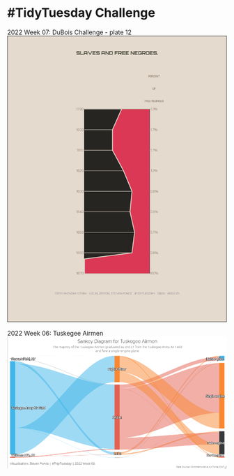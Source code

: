 # #TidyTuesday Challenge

2022 Week 07: DuBois Challenge - plate 12
![](2022/Week_07/2022_07_duboischallenge_plate12.png)

2022 Week 06: Tuskegee Airmen
![](2022/Week_06/2022_06_airmen.png)


